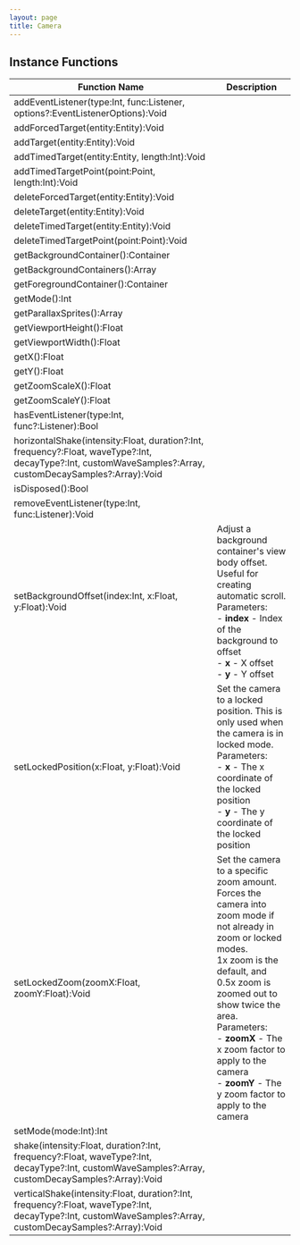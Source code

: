 ```yaml
---
layout: page
title: Camera
---
```


## Instance Functions

| Function Name | Description |
| --------------- | ------------- |
| addEventListener(type:Int, func:Listener, options?:EventListenerOptions):Void |  |
| addForcedTarget(entity:Entity):Void |  |
| addTarget(entity:Entity):Void |  |
| addTimedTarget(entity:Entity, length:Int):Void |  |
| addTimedTargetPoint(point:Point, length:Int):Void |  |
| deleteForcedTarget(entity:Entity):Void |  |
| deleteTarget(entity:Entity):Void |  |
| deleteTimedTarget(entity:Entity):Void |  |
| deleteTimedTargetPoint(point:Point):Void |  |
| getBackgroundContainer():Container |  |
| getBackgroundContainers():Array<Container> |  |
| getForegroundContainer():Container |  |
| getMode():Int |  |
| getParallaxSprites():Array<Sprite> |  |
| getViewportHeight():Float |  |
| getViewportWidth():Float |  |
| getX():Float |  |
| getY():Float |  |
| getZoomScaleX():Float |  |
| getZoomScaleY():Float |  |
| hasEventListener(type:Int, func?:Listener):Bool |  |
| horizontalShake(intensity:Float, duration?:Int, frequency?:Float, waveType?:Int, decayType?:Int, customWaveSamples?:Array<Float>, customDecaySamples?:Array<Float>):Void |  |
| isDisposed():Bool |  |
| removeEventListener(type:Int, func:Listener):Void |  |
| setBackgroundOffset(index:Int, x:Float, y:Float):Void | Adjust a background container's view body offset. Useful for creating automatic scroll.<br>Parameters:<br>- **index** - Index of the background to offset<br>- **x** - X offset<br>- **y** - Y offset |
| setLockedPosition(x:Float, y:Float):Void | Set the camera to a locked position. This is only used when the camera is in locked mode.<br>Parameters:<br>- **x** - The x coordinate of the locked position<br>- **y** - The y coordinate of the locked position |
| setLockedZoom(zoomX:Float, zoomY:Float):Void | Set the camera to a specific zoom amount. Forces the camera into zoom mode if not already in zoom or locked modes.<br> 1x zoom is the default, and 0.5x zoom is zoomed out to show twice the area.<br>Parameters:<br>- **zoomX** - The x zoom factor to apply to the camera<br>- **zoomY** - The y zoom factor to apply to the camera |
| setMode(mode:Int):Int |  |
| shake(intensity:Float, duration?:Int, frequency?:Float, waveType?:Int, decayType?:Int, customWaveSamples?:Array<Float>, customDecaySamples?:Array<Float>):Void |  |
| verticalShake(intensity:Float, duration?:Int, frequency?:Float, waveType?:Int, decayType?:Int, customWaveSamples?:Array<Float>, customDecaySamples?:Array<Float>):Void |  |


